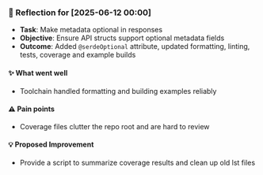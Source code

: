 ### :book: Reflection for [2025-06-12 00:00]
  - **Task**: Make metadata optional in responses
  - **Objective**: Ensure API structs support optional metadata fields
  - **Outcome**: Added `@serdeOptional` attribute, updated formatting, linting, tests, coverage and example builds

#### :sparkles: What went well
  - Toolchain handled formatting and building examples reliably

#### :warning: Pain points
  - Coverage files clutter the repo root and are hard to review

#### :bulb: Proposed Improvement
  - Provide a script to summarize coverage results and clean up old lst files
